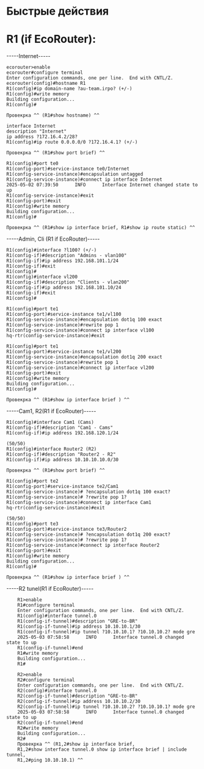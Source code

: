 # Быстрые действия

# R1 (if EcoRouter):
-----Internet-----

    ecorouter>enable
    ecorouter#configure terminal 
    Enter configuration commands, one per line.  End with CNTL/Z.
    ecorouter(config)#hostname R1
    R1(config)#ip domain-name ?au-team.irpo? (+/-)
    R1(config)#write memory
    Building configuration...
    R1(config)#

    Провекрка ^^ (R1#show hostname) ^^

    interface Internet
    description "Internet"
    ip address ?172.16.4.2/28?
    R1(config)#ip route 0.0.0.0/0 ?172.16.4.1? (+/-)
  
    Провекрка ^^ (R1#show port brief) ^^

    R1(config)#port te0
    R1(config-port)#service-instance te0/Internet
    R1(config-service-instance)#encapsulation untagged 
    R1(config-service-instance)#connect ip interface Internet
    2025-05-02 07:39:50      INFO      Interface Internet changed state to up
    R1(config-service-instance)#exit
    R1(config-port)#exit
    R1(config)#write memory
    Building configuration...
    R1(config)#

    Провекрка ^^ (R1#show ip interface brief, R1#show ip route static) ^^
  -----Admin, Cli (R1 if EcoRouter)-----
  
    R1(config)#interface ?l100? (+/-)
    R1(config-if)#description "Admins - vlan100"
    R1(config-if)#ip address 192.168.101.1/24
    R1(config-if)#exit
    R1(config)#
    R1(config)#interface vl200
    R1(config-if)#description "Clients - vlan200"
    R1(config-if)#ip address 192.168.101.10/24
    R1(config-if)#exit
    R1(config)#

    R1(config)#port te1
    R1(config-port)#service-instance te1/vl100
    R1(config-service-instance)#encapsulation dot1q 100 exact 
    R1(config-service-instance)#rewrite pop 1
    R1(config-service-instance)#connect ip interface vl100
    hq-rtr(config-service-instance)#exit
    
    R1(config)#port te1
    R1(config-port)#service-instance te1/vl200
    R1(config-service-instance)#encapsulation dot1q 200 exact 
    R1(config-service-instance)#rewrite pop 1
    R1(config-service-instance)#connect ip interface vl200
    R1(config-port)#exit
    R1(config)#write memory
    Building configuration...
    R1(config)#
    
    Провекрка ^^ (R1#show ip interface brief ) ^^
  -----Cam1, R2(R1 if EcoRouter)-----
  
    R1(config)#interface Cam1 (Cams)
    R1(config-if)#description "Cam1 - Cams"
    R1(config-if)#ip address 192.168.120.1/24  

    (50/50)
    R1(config)#interface Router2 (R2)
    R1(config-if)#description "Router2 - R2"
    R1(config-if)#ip address 10.10.10.10.0/30
    
    Провекрка ^^ (R1#show port brief) ^^
    
    R1(config)#port te2
    R1(config-port)#service-instance te2/Cam1
    R1(config-service-instance)# ?encapsulation dot1q 100 exact? 
    R1(config-service-instance)# ?rewrite pop 1?
    R1(config-service-instance)#connect ip interface Cam1
    hq-rtr(config-service-instance)#exit

    (50/50)
    R1(config)#port te3
    R1(config-port)#service-instance te3/Router2
    R1(config-service-instance)# ?encapsulation dot1q 200 exact? 
    R1(config-service-instance)# ?rewrite pop 1?
    R1(config-service-instance)#connect ip interface Router2
    R1(config-port)#exit
    R1(config)#write memory
    Building configuration...
    R1(config)#

    Провекрка ^^ (R1#show ip interface brief ) ^^
  -----R2 tunel(R1 if EcoRouter)-----
  
        R1>enable
        R1#configure terminal
        Enter configuration commands, one per line.  End with CNTL/Z.
        R1(config)#interface tunnel.0
        R1(config-if-tunnel)#description "GRE-to-BR"
        R1(config-if-tunnel)#ip address 10.10.10.1/30
        R1(config-if-tunnel)#ip tunnel ?10.10.10.1? ?10.10.10.2? mode gre
        2025-05-03 07:58:58      INFO      Interface tunnel.0 changed state to up
        R1(config-if-tunnel)#end
        R1#write memory
        Building configuration...
        R1#

        R2>enable
        R2#configure terminal
        Enter configuration commands, one per line.  End with CNTL/Z.
        R2(config)#interface tunnel.0
        R2(config-if-tunnel)#description "GRE-to-BR"
        R2(config-if-tunnel)#ip address 10.10.10.2/30
        R2(config-if-tunnel)#ip tunnel ?10.10.10.2? ?10.10.10.1? mode gre
        2025-05-03 07:58:58      INFO      Interface tunnel.0 changed state to up
        R2(config-if-tunnel)#end
        R2#write memory
        Building configuration...
        R2#
        Провекрка ^^ (R1,2#show ip interface brief,
        R1,2#show interface tunnel.0 show ip interface brief | include tunnel, 
        R1,2#ping 10.10.10.1) ^^
